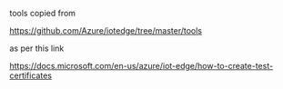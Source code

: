 tools copied from

https://github.com/Azure/iotedge/tree/master/tools

as per this link

https://docs.microsoft.com/en-us/azure/iot-edge/how-to-create-test-certificates